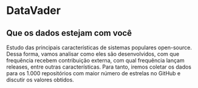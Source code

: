 # DataVader 
## Que os dados estejam com você
Estudo das principais características de sistemas populares open-source. Dessa forma, vamos analisar como eles são desenvolvidos, com que frequência recebem contribuição externa, com qual frequência lançam releases, entre outras características. Para tanto, iremos coletar os dados para os 1.000 repositórios com maior número de estrelas no GitHub e discutir os valores obtidos. 
